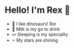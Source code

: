 # Hello! I'm Rex 👋

- 🦖 I like dinosaurs! Ror 
- 🥛 Milk is my go to drink
- 💤 Sleeping is my speciality
- ⭐ My stars are shining
